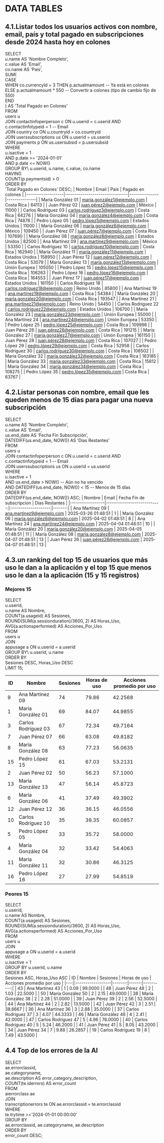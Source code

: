 
# DATA TABLES
## 4.1.Listar todos los usuarios activos con nombre, email, país y total pagado en subscripciones desde 2024 hasta hoy en colones
SELECT \
    u.name AS 'Nombre Completo',\
    c.value AS 'Email',\
    co.name AS 'País',\
    SUM(\
        CASE \
            WHEN co.currencyId = 3 THEN p.actualmamount -- Ya está en colones\
            ELSE p.actualmamount * 550 -- Convertir a colones (tipo de cambio fijo de 550)\
        END\
    ) AS 'Total Pagado en Colones'\
FROM \
    users u\
    JOIN contactinfoperperson c ON u.userid = c.userid AND c.contactinfotypeid = 1 -- Email\
    JOIN country co ON u.countryid = co.countryid\
    JOIN userssubscriptions us ON u.userid = us.userid\
    JOIN payments p ON us.usersubsid = p.usersubsid\
WHERE \
    u.isactive = 1\
    AND p.date >= '2024-01-01'\
    AND p.date <= NOW()\
GROUP BY\ 
    u.userid, u.name, c.value, co.name\
HAVING \
    COUNT(p.paymentsid) > 0\
ORDER BY \
    'Total Pagado en Colones' DESC;
| Nombre            | Email                          | País          | Pagado en colones |
|-------------------|--------------------------------|---------------|---------------|
| María González 01 | maría.gonzález1@ejemplo.com    | Costa Rica    | 64113         |
| Juan Pérez 02     | juan.pérez2@ejemplo.com        | México        | 11000         |
| Carlos Rodríguez 03 | carlos.rodríguez3@ejemplo.com  | Costa Rica    | 64276         |
| María González 04 | maría.gonzález4@ejemplo.com    | Costa Rica    | 74876         |
| Pedro López 05    | pedro.lópez5@ejemplo.com       | Estados Unidos | 11000        |
| María González 06 | maría.gonzález6@ejemplo.com    | México        | 109450        |
| Juan Pérez 07     | juan.pérez7@ejemplo.com        | Costa Rica    | 107690        |
| María González 08 | maría.gonzález8@ejemplo.com    | Estados Unidos | 82500        |
| Ana Martínez 09   | ana.martínez9@ejemplo.com      | México        | 53350         |
| Carlos Rodríguez 10 | carlos.rodríguez10@ejemplo.com | Costa Rica    | 162940        |
| María González 11 | maría.gonzález11@ejemplo.com   | Estados Unidos | 158950       |
| Juan Pérez 12     | juan.pérez12@ejemplo.com       | Costa Rica    | 53079         |
| María González 13 | maría.gonzález13@ejemplo.com   | Unión Europea | 105050        |
| Pedro López 15    | pedro.lópez15@ejemplo.com      | Costa Rica    | 106263        |
| Pedro López 16    | pedro.lópez16@ejemplo.com      | Costa Rica    | 164553        |
| Juan Pérez 17     | juan.pérez17@ejemplo.com       | Estados Unidos | 161150       |
| Carlos Rodríguez 18 | carlos.rodríguez18@ejemplo.com | Reino Unido   | 85800         |
| Ana Martínez 19   | ana.martínez19@ejemplo.com     | Costa Rica    | 54384         |
| María González 20 | maría.gonzález20@ejemplo.com   | Costa Rica    | 193547        |
| Ana Martínez 21   | ana.martínez21@ejemplo.com     | Reino Unido   | 54450         |
| Carlos Rodríguez 22 | carlos.rodríguez22@ejemplo.com | Estados Unidos | 106700       |
| María González 23 | maría.gonzález23@ejemplo.com   | Unión Europea | 55000         |
| Ana Martínez 24   | ana.martínez24@ejemplo.com     | Unión Europea | 53350         |
| Pedro López 25    | pedro.lópez25@ejemplo.com      | Costa Rica    | 109996        |
| Juan Pérez 26     | juan.pérez26@ejemplo.com       | Costa Rica    | 191215        |
| María González 27 | maría.gonzález27@ejemplo.com   | Unión Europea | 161150        |
| Juan Pérez 28     | juan.pérez28@ejemplo.com       | Costa Rica    | 107027        |
| Pedro López 29    | pedro.lópez29@ejemplo.com      | Costa Rica    | 52958         |
| Carlos Rodríguez 30 | carlos.rodríguez30@ejemplo.com | Costa Rica    | 106502        |
| María González 32 | maría.gonzález32@ejemplo.com   | Costa Rica    | 163185        |
| María González 33 | maría.gonzález33@ejemplo.com   | Costa Rica    | 15812         |
| María González 34 | maría.gonzález34@ejemplo.com   | Costa Rica    | 108275        |
| Pedro López 35    | pedro.lópez35@ejemplo.com      | Costa Rica    | 63767         |

## 4.2.Listar personas con nombre, email que les queden menos de 15 días para pagar una nueva subscripción
SELECT \
    u.name AS 'Nombre Completo',\
    c.value AS 'Email',\
    us.end_date AS 'Fecha Fin Subscripción',\
    DATEDIFF(us.end_date, NOW()) AS 'Días Restantes'\
FROM \
    users u\
    JOIN contactinfoperperson c ON u.userid = c.userid AND c.contactinfotypeid = 1 -- Email\
    JOIN userssubscriptions us ON u.userid = us.userid\
WHERE \
    u.isactive = 1\
    AND us.end_date > NOW() -- Aún no ha vencido\
    AND DATEDIFF(us.end_date, NOW()) < 15 -- Menos de 15 días\
ORDER BY \
    DATEDIFF(us.end_date, NOW()) ASC;
| Nombre           | Email                       | Fecha Fin de subscripcion   | Dias Restantes |
|:-----------------|:---------------------------:|:--------------------:|-------:|
| Ana Martínez 09  | ana.martínez9@ejemplo.com   | 2025-03-26 01:48:51  | 1      |
| María González 06 | maría.gonzález6@ejemplo.com | 2025-04-02 01:48:51  | 8      |
| Ana Martínez 24  | ana.martínez24@ejemplo.com  | 2025-04-04 01:48:51  | 10     |
| María González 20 | maría.gonzález20@ejemplo.com | 2025-04-05 01:48:51 | 11     |
| María González 08 | maría.gonzález8@ejemplo.com | 2025-04-07 01:48:51 | 13     |
| Juan Pérez 26    | juan.pérez26@ejemplo.com    | 2025-04-07 01:48:51 | 13     |

## 4.3.un ranking del top 15 de usuarios que más uso le dan a la aplicación y el top 15 que menos uso le dan a la aplicación (15 y 15 registros)
### Mejores 15
SELECT \
    u.userid,\
    u.name AS Nombre,\
    COUNT(a.usageid) AS Sesiones,\
    ROUND(SUM(a.sessionduration)/3600, 2) AS Horas_Uso,\
    AVG(a.actionsperformed) AS Acciones_Por_Uso\
FROM \
    users u\
JOIN \
    appusage a ON u.userid = a.userid\
GROUP BY\ 
    u.userid, u.name\
ORDER BY \
    Sesiones DESC, Horas_Uso DESC\
LIMIT 15;

| ID  | Nombre            | Sesiones | Horas de uso   | Acciones promedio por uso   |
|----|-------------------|--------|---------|----------|
| 9  | Ana Martínez 09   | 74     | 79.86   | 42.2568  |
| 1  | María González 01 | 69     | 84.07   | 44.9855  |
| 3  | Carlos Rodríguez 03 | 67    | 72.34   | 49.7164  |
| 7  | Juan Pérez 07     | 66     | 63.08   | 49.8182  |
| 8  | María González 08 | 63     | 77.23   | 56.0635  |
| 15 | Pedro López 15    | 61     | 67.03   | 53.2131  |
| 2  | Juan Pérez 02     | 50     | 56.23   | 57.1000  |
| 13 | María González 13 | 47     | 56.14   | 45.8723  |
| 6  | María González 06 | 41     | 37.49   | 49.3902  |
| 12 | Juan Pérez 12     | 36     | 36.15   | 46.0556  |
| 10 | Carlos Rodríguez 10 | 35    | 39.35   | 60.0857  |
| 5  | Pedro López 05    | 33     | 35.72   | 58.0000  |
| 4  | María González 04 | 32     | 33.42   | 54.4063  |
| 11 | María González 11 | 32     | 30.86   | 46.3125  |
| 16 | Pedro López 16    | 27     | 27.99   | 54.8519  |

### Peores 15 
SELECT \
    u.userid,\
    u.name AS Nombre,\
    COUNT(a.usageid) AS Sesiones,\
    ROUND(SUM(a.sessionduration)/3600, 2) AS Horas_Uso,\
    AVG(a.actionsperformed) AS Acciones_Por_Uso\
FROM \
    users u\
JOIN \
    appusage a ON u.userid = a.userid\
WHERE\
    u.isactive = 1\
GROUP BY 
    u.userid, u.name\
ORDER BY \
    Sesiones ASC, Horas_Uso ASC
| ID  | Nombre            | Sesiones | Horas de uso   | Acciones promedio por uso    |
|---:|:------------------|-------:|------:|----------:|
| 43 | Ana Martínez 43   | 1      | 0.09  | 99.0000   |
| 48 | Juan Pérez 48     | 2      | 1.03  | 22.5000   |
| 50 | María González 50 | 2      | 2.15  | 49.0000   |
| 38 | María González 38 | 2      | 2.28  | 51.0000   |
| 39 | Juan Pérez 39     | 2      | 2.56  | 52.5000   |
| 44 | Ana Martínez 44   | 2      | 2.82  | 13.5000   |
| 42 | Juan Pérez 42     | 3      | 2.51  | 38.6667   |
| 36 | Ana Martínez 36   | 3      | 2.88  | 35.0000   |
| 37 | Carlos Rodríguez 37 | 3    | 4.07  | 44.3333   |
| 46 | María González 46 | 4      | 2.41  | 42.0000   |
| 47 | Carlos Rodríguez 47 | 5    | 4.96  | 76.0000   |
| 40 | Carlos Rodríguez 40 | 5    | 5.24  | 46.2000   |
| 41 | Juan Pérez 41     | 5      | 8.05  | 43.2000   |
| 34 | Juan Pérez 34     | 7      | 9.88  | 26.2857   |
| 19 | Carlos Rodríguez 19 | 8    | 7.49  | 43.5000   |

## 4.4 Top de los errores de la AI
SELECT \
    ae.errorclassid,\
    ae.categoryname,\
    ae.description AS error_category_description,\
    COUNT(te.iderrors) AS error_count\
FROM \
    aierrorclass ae\
JOIN \
    transcriptionerrors te ON ae.errorclassid = te.errorclassid\
WHERE \
    te.trytime >='2024-01-01 00:00:00'\
GROUP BY \
    ae.errorclassid, ae.categoryname, ae.description\
ORDER BY \
    error_count DESC;
